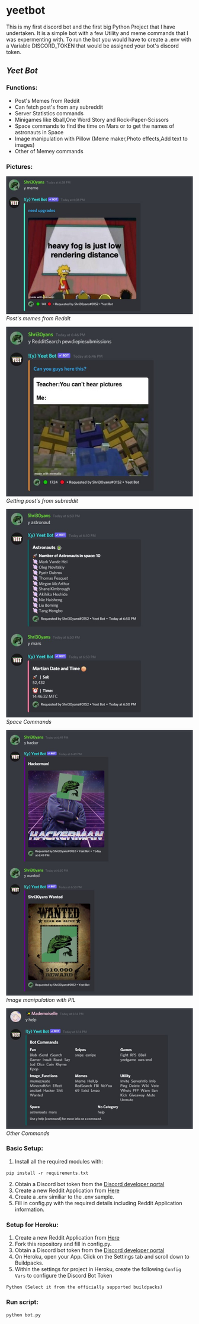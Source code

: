 # yeetbot
This is my first discord bot and the first big Python Project that I have undertaken.
It is a simple bot with a few Utility and meme commands that I was expermenting with.
To run the bot you would have to create a .env with a Variable DISCORD_TOKEN that would be assigned your bot's discord token.
## ***Yeet Bot***
### Functions:

* Post's Memes from Reddit
* Can fetch post's from any subreddit
* Server Statistics commands
* Minigames like 8ball,One Word Story and Rock-Paper-Scissors
* Space commands to find the time on Mars or to get the names of astronauts in Space
* Image manipulation with Pillow (Meme maker,Photo effects,Add text to images)
* Other of Memey commands

### Pictures:
![Meme](https://github.com/shri30yans/YeetBot/blob/master/Images/meme.jpg)   
*Post's memes from Reddit*   

![Reddit Search](https://github.com/shri30yans/YeetBot/blob/master/Images/reddit_search.jpg)   
*Getting post's from subreddit*   
 
![Space](https://github.com/shri30yans/YeetBot/blob/master/Images/space.jpg)   
*Space Commands*
     
![Wanted](https://github.com/shri30yans/YeetBot/blob/master/Images/image_manipulation.jpg)   
*Image manipulation with PIL*  

![Help Command](https://github.com/shri30yans/YeetBot/blob/master/Images/help.jpg)   
*Other Commands*   



### Basic Setup:
1. Install all the required modules with:

```
pip install -r requirements.txt
```

2. Obtain a Discord bot token from the [Discord developer portal](https://ptb.discord.com/developers/applications/)
3. Create a new Reddit Application from [Here](https://www.reddit.com/prefs/apps)
3. Create a .env similiar to the .env sample.
4. Fill in config.py with the required details including Reddit Application information.

### Setup for Heroku:
1. Create a new Reddit Application from [Here](https://www.reddit.com/prefs/apps)
2. Fork this repository and fill in config.py.
3. Obtain a Discord bot token from the [Discord developer portal](https://ptb.discord.com/developers/applications/)
4. On Heroku, open your App. Click on the Settings tab and scroll down to Buildpacks.
5. Within the settings for project in Heroku, create the following `Config Vars` to configure the Discord Bot Token

```
Python (Select it from the officially supported buildpacks)
```

### Run script:

    python bot.py
